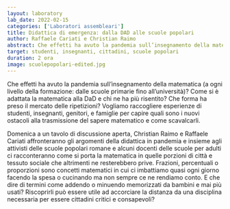 ```yaml
---
layout: laboratory
lab_date: 2022-02-15
categories: ['Laboratori assembleari']
title: Didattica di emergenza: dalla DAD alle scuole popolari
author: Raffaele Cariati e Christian Raimo
abstract: Che effetti ha avuto la pandemia sull’insegnamento della matematica (a ogni livello della formazione: dalle scuole primarie fino all’università)? Come si è adattata la matematica alla DaD e chi ne ha più risentito? Che forma ha preso il mercato delle ripetizioni?
target: studenti, insegnanti, cittadini, scuole popolari
duration: 2 ora
image: scuolepopolari-edited.jpg
---
```


Che effetti ha avuto la pandemia sull’insegnamento della matematica (a ogni livello della formazione: dalle scuole primarie fino all’università)? Come si è adattata la matematica alla DaD e chi ne ha più risentito? Che forma ha preso il mercato delle ripetizioni? Vogliamo raccogliere esperienze di studenti, insegnanti, genitori, e famiglie per capire quali sono i nuovi ostacoli alla trasmissione del sapere matematico e come scavalcarli.

Domenica a un tavolo di discussione aperta, Christian Raimo e Raffaele Cariati affronteranno gli argomenti della didattica in pandemia e insieme agli attivisti delle scuole popolari romane e alcuni docenti delle scuole per adulti ci racconteranno come si porta la matematica in quelle porzioni di città e tessuto sociale che altrimenti ne resterebbero prive. Frazioni, percentuali o proporzioni sono concetti matematici in cui ci imbattiamo quasi ogni giorno facendo la spesa o cucinando ma non sempre ce ne rendiamo conto. E che dire di termini come addendo o minuendo memorizzati da bambini e mai più usati? Riscoprirli può essere utile ad accorciare la distanza da una disciplina necessaria per essere cittadini critici e consapevoli?